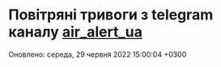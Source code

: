 # Повітряні тривоги з telegram каналу [air_alert_ua](https://t.me/air_alert_ua)

Оновлено:
середа, 29 червня 2022 15:00:04 +0300
